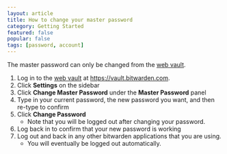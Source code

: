 ```yaml
---
layout: article
title: How to change your master password
category: Getting Started
featured: false
popular: false
tags: [password, account]
---
```


The master password can only be changed from the [web vault](https://vault.bitwarden.com).

1. Log in to the [web vault](https://vault.bitwarden.com) at https://vault.bitwarden.com.
2. Click **Settings** on the sidebar 
3. Click **Change Master Password** under the **Master Password** panel
4. Type in your current password, the new password you want, and then re-type to confirm
5. Click **Change Password**
   - Note that you will be logged out after changing your password.
6. Log back in to confirm that your new password is working
7. Log out and back in any other bitwarden applications that you are using.
   - You will eventually be logged out automatically.
